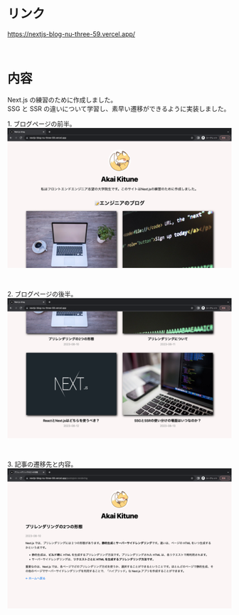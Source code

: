 # リンク

https://nextjs-blog-nu-three-59.vercel.app/

<br>

# 内容

Next.js の練習のために作成しました。<br>
SSG と SSR の違いについて学習し、素早い遷移ができるように実装しました。

1\. ブログページの前半。
![ブログページ前半](./READMEimg/1.png)

<br>

2\. ブログページの後半。
![ブログページ後半](./READMEimg/2.png)

<br>

3\. 記事の遷移先と内容。
![記事の遷移先と内容](./READMEimg/3.png)

